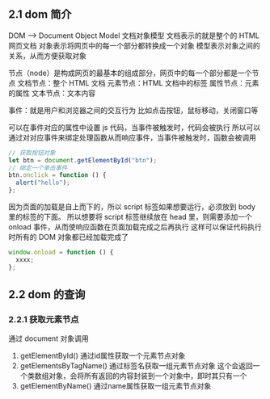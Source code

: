 ## 2.1 dom 简介

DOM --> Document Object Model 文档对象模型
文档表示的就是整个的 HTML 网页文档
对象表示将网页中的每一个部分都转换成一个对象
模型表示对象之间的关系，从而方便获取对象

节点（node）是构成网页的最基本的组成部分，网页中的每一个部分都是一个节点
文档节点：整个 HTML 文档
元素节点：HTML 文档中的标签
属性节点：元素的属性
文本节点：文本内容

事件：就是用户和浏览器之间的交互行为
比如点击按钮，鼠标移动，关闭窗口等

可以在事件对应的属性中设置 js 代码，当事件被触发时，代码会被执行
所以可以通过对对应事件来绑定处理函数从而响应事件，当事件被触发时，函数会被调用

```js
// 获取按钮对象
let btn = document.getElementById("btn");
// 绑定一个单击事件
btn.onclick = function () {
  alert("hello");
};
```

因为页面的加载是自上而下的，所以 script 标签如果想要运行，必须放到 body 里的标签的下面。
所以想要将 script 标签继续放在 head 里，则需要添加一个 onload 事件，从而使响应函数在页面加载完成之后再执行
这样可以保证代码执行时所有的 DOM 对象都已经加载完成了

```js
window.onload = function () {
  xxxx;
};
```

## 2.2 dom 的查询

### 2.2.1 获取元素节点

通过 document 对象调用

1. getElementById()
通过id属性获取一个元素节点对象
1. getElementsByTagName()
通过标签名获取一组元素节点对象
这个会返回一个类数组对象，会将所有返回的内容封装到一个对象中，即时其只有一个
1. getElementByName()
通过name属性获取一组元素节点对象

